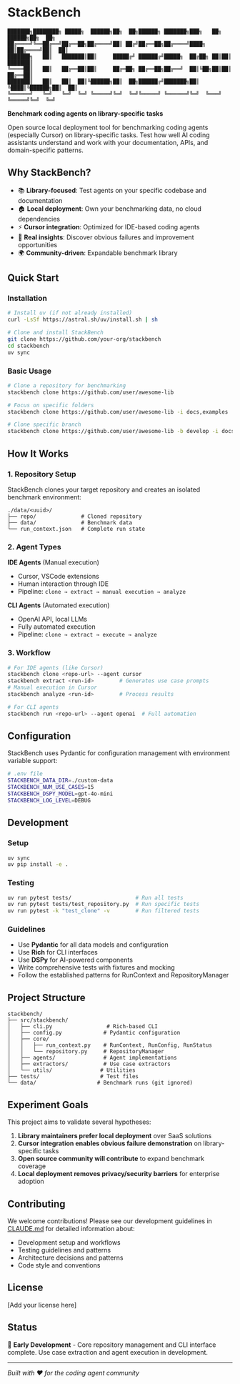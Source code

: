 # StackBench

```
███████╗████████╗ █████╗  ██████╗██╗  ██╗██████╗ ███████╗███╗   ██╗ ██████╗██╗  ██╗
██╔════╝╚══██╔══╝██╔══██╗██╔════╝██║ ██╔╝██╔══██╗██╔════╝████╗  ██║██╔════╝██║  ██║
███████╗   ██║   ███████║██║     █████╔╝ ██████╔╝█████╗  ██╔██╗ ██║██║     ███████║
╚════██║   ██║   ██╔══██║██║     ██╔═██╗ ██╔══██╗██╔══╝  ██║╚██╗██║██║     ██╔══██║
███████║   ██║   ██║  ██║╚██████╗██║  ██╗██████╔╝███████╗██║ ╚████║╚██████╗██║  ██║
╚══════╝   ╚═╝   ╚═╝  ╚═╝ ╚═════╝╚═╝  ╚═╝╚═════╝ ╚══════╝╚═╝  ╚═══╝ ╚═════╝╚═╝  ╚═╝
```

**Benchmark coding agents on library-specific tasks**

Open source local deployment tool for benchmarking coding agents (especially Cursor) on library-specific tasks. Test how well AI coding assistants understand and work with your documentation, APIs, and domain-specific patterns.

## Why StackBench?

- 📚 **Library-focused**: Test agents on your specific codebase and documentation
- 🏠 **Local deployment**: Own your benchmarking data, no cloud dependencies  
- ⚡ **Cursor integration**: Optimized for IDE-based coding agents
- 🎯 **Real insights**: Discover obvious failures and improvement opportunities
- 🌍 **Community-driven**: Expandable benchmark library

## Quick Start

### Installation

```bash
# Install uv (if not already installed)
curl -LsSf https://astral.sh/uv/install.sh | sh

# Clone and install StackBench
git clone https://github.com/your-org/stackbench
cd stackbench
uv sync
```

### Basic Usage

```bash
# Clone a repository for benchmarking
stackbench clone https://github.com/user/awesome-lib

# Focus on specific folders  
stackbench clone https://github.com/user/awesome-lib -i docs,examples

# Clone specific branch
stackbench clone https://github.com/user/awesome-lib -b develop -i docs,tutorials
```

## How It Works

### 1. Repository Setup
StackBench clones your target repository and creates an isolated benchmark environment:

```
./data/<uuid>/
├── repo/              # Cloned repository  
├── data/              # Benchmark data
└── run_context.json   # Complete run state
```

### 2. Agent Types

**IDE Agents** (Manual execution)
- Cursor, VSCode extensions
- Human interaction through IDE
- Pipeline: `clone → extract → manual execution → analyze`

**CLI Agents** (Automated execution)  
- OpenAI API, local LLMs
- Fully automated execution
- Pipeline: `clone → extract → execute → analyze`

### 3. Workflow

```bash
# For IDE agents (like Cursor)
stackbench clone <repo-url> --agent cursor
stackbench extract <run-id>        # Generates use case prompts
# Manual execution in Cursor
stackbench analyze <run-id>        # Process results

# For CLI agents  
stackbench run <repo-url> --agent openai  # Full automation
```

## Configuration

StackBench uses Pydantic for configuration management with environment variable support:

```bash
# .env file
STACKBENCH_DATA_DIR=./custom-data
STACKBENCH_NUM_USE_CASES=15
STACKBENCH_DSPY_MODEL=gpt-4o-mini
STACKBENCH_LOG_LEVEL=DEBUG
```

## Development

### Setup
```bash
uv sync
uv pip install -e .
```

### Testing
```bash
uv run pytest tests/                    # Run all tests
uv run pytest tests/test_repository.py  # Run specific tests
uv run pytest -k "test_clone" -v        # Run filtered tests
```

### Guidelines
- Use **Pydantic** for all data models and configuration
- Use **Rich** for CLI interfaces  
- Use **DSPy** for AI-powered components
- Write comprehensive tests with fixtures and mocking
- Follow the established patterns for RunContext and RepositoryManager

## Project Structure

```
stackbench/
├── src/stackbench/
│   ├── cli.py                 # Rich-based CLI
│   ├── config.py             # Pydantic configuration  
│   ├── core/
│   │   ├── run_context.py    # RunContext, RunConfig, RunStatus
│   │   └── repository.py     # RepositoryManager
│   ├── agents/               # Agent implementations
│   ├── extractors/           # Use case extractors
│   └── utils/               # Utilities
├── tests/                   # Test files
└── data/                   # Benchmark runs (git ignored)
```

## Experiment Goals

This project aims to validate several hypotheses:

1. **Library maintainers prefer local deployment** over SaaS solutions
2. **Cursor integration enables obvious failure demonstration** on library-specific tasks  
3. **Open source community will contribute** to expand benchmark coverage
4. **Local deployment removes privacy/security barriers** for enterprise adoption

## Contributing

We welcome contributions! Please see our development guidelines in [CLAUDE.md](CLAUDE.md) for detailed information about:
- Development setup and workflows
- Testing guidelines and patterns
- Architecture decisions and patterns
- Code style and conventions

## License

[Add your license here]

## Status

🚧 **Early Development** - Core repository management and CLI interface complete. Use case extraction and agent execution in development.

---

*Built with ❤️ for the coding agent community*